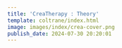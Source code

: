 ```yaml
---
title: 'CreaTherapy : Theory'
template: coltrane/index.html
image: images/index/crea-cover.png
publish_date: 2024-07-30 20:20:01
---
```

